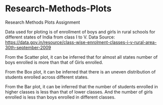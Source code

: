 # Research-Methods-Plots
Research Methods Plots Assignment

Data used for ploting is of enrollment of boys and girls in rural schools for different states of India from class I to V.
Data Source:  https://data.gov.in/resource/class-wise-enrolment-classes-i-v-rural-area-30th-september-2009

From the Scatter plot, it can be inferred that for almost all states number of boys enrolled is more than that of Girls enrolled.

From the Box plot, it can be inferred that there is an uneven distribution of students enrolled across different states.

From the Bar plot, it can be inferred that the number of students enrolled in higher classes is less than that of lower classes. And the number of girls enrolled is less than boys enrolled in different classes.
